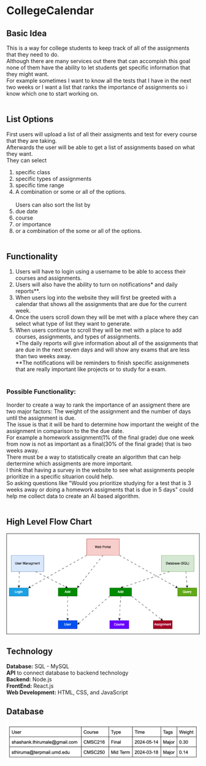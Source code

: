 # CollegeCalendar
## Basic Idea<br>
This is a way for college students to keep track of all of the assignments that they need to do.<br> 
Although there are many services out there that can accompish this goal none of them have the ability to let students get specific information that they might want.<br>
For example sometimes I want to know all the tests that I have in the next two weeks or I want a list that ranks the importance of assignments so i know which one to start working on.<br><br>

## List Options
First users will upload a list of all their assigments and test for every course that they are taking.<br>
Afterwards the user will be able to get a list of assignments based on what they want.<br>
They can select <br>
1. specific class<br>
2. specific types of assignments<br>
3. specific time range<br>
4. A combination or some or all of the options.<br><br>
Users can also sort the list by<br>
1. due date<br>
2. course<br>
3. or importance<br>
4. or a combination of the some or all of the options.<br><br>

## Functionality
1. Users will have to login using a username to be able to access their courses and assignments.<br>
2. Users will also have the ability to turn on notifications* and daily reports**.<br>
3. When users log into the website they will first be greeted with a calendar that shows all the assignments that are due for the current week.<br>
4. Once the users scroll down they will be met with a place where they can select what type of list they want to generate.<br>
5. When users continue to scroll they will be met with a place to add courses, assignments, and types of assignments.<br>
*The daily reports will give information about all of the assignments that are due in the next seven days and will show any exams that are less than two weeks away.<br>
**The notifications will be reminders to finish specific assignmenets that are really important like projects or to study for a exam.<br><br>

### Possible Functionality:
Inorder to create a way to rank the importance of an assigment there are two major factors: The weight of the assignment and the number of days until the assignment is due.<br>
The issue is that it will be hard to determine how important the weight of the assignment in comparison to the the due date.<br> 
For example a homework assignment(1% of the final grade) due one week from now is not as important as a final(30% of the final grade) that is two weeks away.<br>
There must be a way to statistically create an algorithm that can help dertermine which assigments are more important.<br>
I think that having a survey in the website to see what assignments people prioritize in a specific situarion could help.<br>
So asking questions like "Would you prioritize studying for a test that is 3 weeks away or doing a homework assigments that is due in 5 days" could help me collect data to create an AI based algorithm.<br><br>

## High Level Flow Chart
![Image](HighLevelFlowChart.png) 

## Technology
**Database:** SQL - MySQL<br>
**API** to connect database to backend technology<br>
**Backend:** Node.js<br>
**FrontEnd:** React.js<br>
**Web Development:** HTML, CSS, and JavaScript<br>

## Database
![Image](database.png) 






